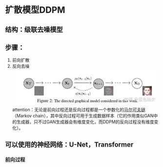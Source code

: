 # 扩散模型DDPM
## 结构：级联去噪模型
## 步骤：
1. 前向扩散 
2. 反向去噪![image.png](https://raw.githubusercontent.com/lishiyu2006/picgo/main/cdning/202509262221782.png)
attention：无论是前向过程还是反向过程都是一个参数化的[马尔可夫链](https://zhuanlan.zhihu.com/p/448575579)（Markov chain），其中反向过程可用于生成数据样本（它的作用类似GAN中的生成器，只不过GAN生成器会有维度变化，而DDPM的反向过程没有维度变化）。
## 可以使用的神经网络：U-Net，Transformer
### 前向过程

